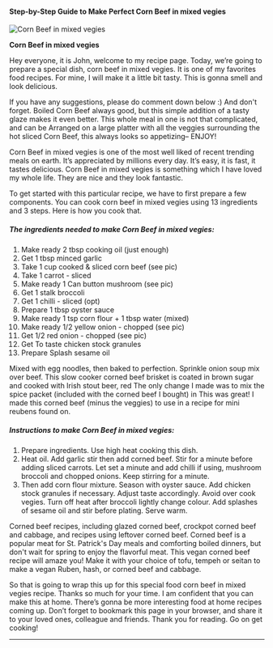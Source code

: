             

#### Step-by-Step Guide to Make Perfect Corn Beef in mixed vegies

![Corn Beef in mixed vegies](https://img-global.cpcdn.com/recipes/e09b2c0503e1b556/751x532cq70/corn-beef-in-mixed-vegies-recipe-main-photo.jpg)

**Corn Beef in mixed vegies**

Hey everyone, it is John, welcome to my recipe page. Today, we’re going to prepare a special dish, corn beef in mixed vegies. It is one of my favorites food recipes. For mine, I will make it a little bit tasty. This is gonna smell and look delicious.

If you have any suggestions, please do comment down below :) And don't forget. Boiled Corn Beef always good, but this simple addition of a tasty glaze makes it even better. This whole meal in one is not that complicated, and can be Arranged on a large platter with all the veggies surrounding the hot sliced Corn Beef, this always looks so appetizing– ENJOY!

Corn Beef in mixed vegies is one of the most well liked of recent trending meals on earth. It’s appreciated by millions every day. It’s easy, it is fast, it tastes delicious. Corn Beef in mixed vegies is something which I have loved my whole life. They are nice and they look fantastic.

To get started with this particular recipe, we have to first prepare a few components. You can cook corn beef in mixed vegies using 13 ingredients and 3 steps. Here is how you cook that.

##### The ingredients needed to make Corn Beef in mixed vegies:

1.  Make ready 2 tbsp cooking oil (just enough)
2.  Get 1 tbsp minced garlic
3.  Take 1 cup cooked & sliced corn beef (see pic)
4.  Take 1 carrot - sliced
5.  Make ready 1 Can button mushroom (see pic)
6.  Get 1 stalk broccoli
7.  Get 1 chilli - sliced (opt)
8.  Prepare 1 tbsp oyster sauce
9.  Make ready 1 tsp corn flour + 1 tbsp water (mixed)
10.  Make ready 1/2 yellow onion - chopped (see pic)
11.  Get 1/2 red onion - chopped (see pic)
12.  Get To taste chicken stock granules
13.  Prepare Splash sesame oil

Mixed with egg noodles, then baked to perfection. Sprinkle onion soup mix over beef. This slow cooker corned beef brisket is coated in brown sugar and cooked with Irish stout beer, red The only change I made was to mix the spice packet (included with the corned beef I bought) in This was great! I made this corned beef (minus the veggies) to use in a recipe for mini reubens found on.

##### Instructions to make Corn Beef in mixed vegies:

1.  Prepare ingredients. Use high heat cooking this dish.
2.  Heat oil. Add garlic stir then add corned beef. Stir for a minute before adding sliced carrots. Let set a minute and add chilli if using, mushroom broccoli and chopped onions. Keep stirring for a minute.
3.  Then add corn flour mixture. Season with oyster sauce. Add chicken stock granules if necessary. Adjust taste accordingly. Avoid over cook vegies. Turn off heat after broccoli lightly change colour. Add splashes of sesame oil and stir before plating. Serve warm.

Corned beef recipes, including glazed corned beef, crockpot corned beef and cabbage, and recipes using leftover corned beef. Corned beef is a popular meat for St. Patrick's Day meals and comforting boiled dinners, but don't wait for spring to enjoy the flavorful meat. This vegan corned beef recipe will amaze you! Make it with your choice of tofu, tempeh or seitan to make a vegan Ruben, hash, or corned beef and cabbage.

So that is going to wrap this up for this special food corn beef in mixed vegies recipe. Thanks so much for your time. I am confident that you can make this at home. There’s gonna be more interesting food at home recipes coming up. Don’t forget to bookmark this page in your browser, and share it to your loved ones, colleague and friends. Thank you for reading. Go on get cooking!

* * *